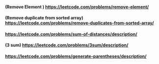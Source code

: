 
#### (Remove Element ) https://leetcode.com/problems/remove-element/

#### (Remove duplicate from sorted array) https://leetcode.com/problems/remove-duplicates-from-sorted-array/

#### https://leetcode.com/problems/sum-of-distances/description/

#### (3 sum) https://leetcode.com/problems/3sum/description/

#### https://leetcode.com/problems/generate-parentheses/description/